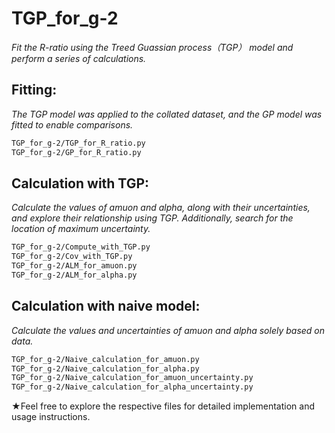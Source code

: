 # TGP_for_g-2

_Fit the R-ratio using the Treed Guassian process（TGP） model and perform a series of calculations._

## Fitting:

_The TGP model was applied to the collated dataset, and the GP model was fitted to enable comparisons._

```bash
TGP_for_g-2/TGP_for_R_ratio.py
TGP_for_g-2/GP_for_R_ratio.py
```

## Calculation with TGP:

_Calculate the values of amuon and alpha, along with their uncertainties, and explore their relationship using TGP. Additionally, search for the location of maximum uncertainty._

```bash
TGP_for_g-2/Compute_with_TGP.py
TGP_for_g-2/Cov_with_TGP.py
TGP_for_g-2/ALM_for_amuon.py
TGP_for_g-2/ALM_for_alpha.py
```

## Calculation with naive model:

_Calculate the values and uncertainties of amuon and alpha solely based on data._

```bash
TGP_for_g-2/Naive_calculation_for_amuon.py
TGP_for_g-2/Naive_calculation_for_alpha.py
TGP_for_g-2/Naive_calculation_for_amuon_uncertainty.py
TGP_for_g-2/Naive_calculation_for_alpha_uncertainty.py
```

&starf;Feel free to explore the respective files for detailed implementation and usage instructions.
